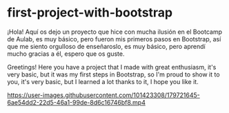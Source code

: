 # first-project-with-bootstrap
¡Hola! Aquí os dejo un proyecto que hice con mucha ilusión en el Bootcamp de Aulab, es muy básico, pero fueron mis primeros pasos en Bootstrap, así que me siento orgulloso de enseñaroslo, es muy básico, pero aprendí mucho  gracias a él, espero que os guste.

Greetings! Here you have a project that I made with great enthusiasm, it's very basic, but it was my first steps in Bootstrap, so I'm proud to show it to you, it's very basic, but I learned a lot thanks to it, I hope you like it.

https://user-images.githubusercontent.com/101423308/179721645-6ae54dd2-22d5-46a1-99de-8d6c16746bf8.mp4
